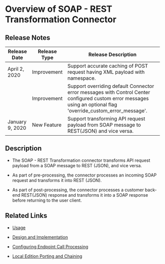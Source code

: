 ﻿---
sidebar_position: 1
---

# Overview of SOAP - REST Transformation Connector

<head>
  <meta name="guidename" content="API Management"/>
  <meta name="context" content="GUID-2a23376b-400d-47b9-a9f0-7d9a3d6bd935"/>
</head>

## Release Notes

|**Release Date** |**Release Type** |**Release Description** |
| --- | ---- | ---- |
|April 2, 2020 |Improvement |Support accurate caching of POST request having XML payload with namespace. |
| |Improvement |Support overriding default Connector error messages with Control Center configured custom error messages using an optional flag 'override\_custom\_error\_message'. |
|January 9, 2020 |New Feature |Support transforming API request payload from SOAP message to REST(JSON) and vice versa. |

## Description

- The SOAP - REST Transformation connector transforms API request payload from a SOAP message to REST (JSON), and vice versa. 

- As part of pre-processing, the connector processes an incoming SOAP request and transforms it into REST (JSON). 

- As part of post-processing, the connector processes a customer back-end REST(JSON) response and transforms it into a SOAP response before returning to the user client. 

## Related Links

- [Usage](Usage_15.md)

- [Design and Implementation](Design_and_implementation_18.md)

- [Configuring Endpoint Call Processing](Configuring_endpoint_call_processing_18.md)

- [Local Edition Porting and Chaining](../OIDCTokenAuthenticatorConnector/Porting_and_chaining.md)


